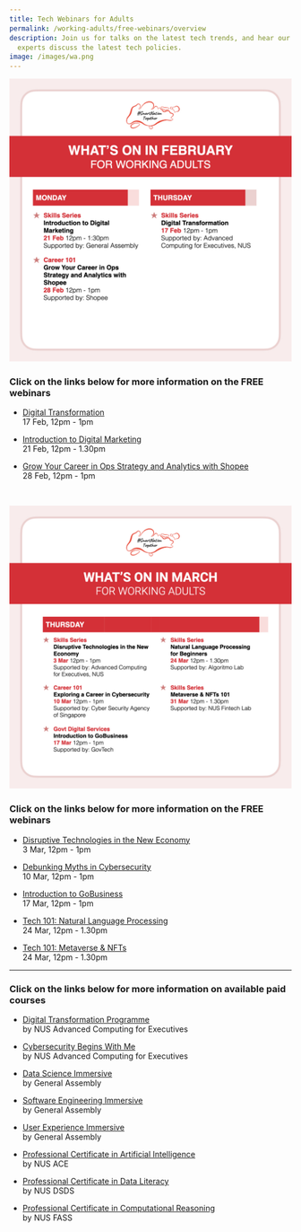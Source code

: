 ```yaml
---
title: Tech Webinars for Adults
permalink: /working-adults/free-webinars/overview
description: Join us for talks on the latest tech trends, and hear our subject
  experts discuss the latest tech policies.
image: /images/wa.png
---
```

![Free webinars in February for working adults](/images/Overview-Feb22.jpeg)

### Click on the links below for more information on the FREE webinars

* [ Digital Transformation](/working-adults/free-webinars/digital-transformation-feb2022) <br>
17 Feb,  12pm - 1pm
 
* [Introduction to Digital Marketing](/working-adults/free-webinars/digital-marketing-feb2022)<br>
 21 Feb, 12pm - 1.30pm  
 
* [Grow Your Career in Ops Strategy and Analytics with Shopee](/working-adults/free-webinars/grow-your-career-feb2022) <br>
28 Feb, 12pm - 1pm
 

 
<br>

![Free webinars in March for working adults](/images/Overview-WA.jpeg)

### Click on the links below for more information on the FREE webinars

* [Disruptive Technologies in the New Economy](/working-adults/free-webinars/disruptive-tech-mar2022) <br>
3 Mar,  12pm - 1pm
 
* [Debunking Myths in Cybersecurity](/working-adults/free-webinars/cybersecurity-mar2022)<br>
 10 Mar, 12pm - 1pm  
 
* [Introduction to GoBusiness](/working-adults/free-webinars/gobiz-mar2022) <br>
 17 Mar, 12pm - 1pm
 
 * [Tech 101: Natural Language Processing](/working-adults/free-webinars/nlp-mar2022)<br>
 24 Mar, 12pm - 1.30pm
 
 * [Tech 101: Metaverse & NFTs](/working-adults/free-webinars/nft-mar2022)<br>
 24 Mar, 12pm - 1.30pm
 
***

###  Click on the links below for more information on available paid courses

* [Digital Transformation Programme](https://ace.nus.edu.sg/event/nus-digital-transformation-programme/)<br>
 by NUS Advanced Computing for Executives 

* [Cybersecurity Begins With Me](/working-adults/cybersecurity/nus-ace)<br>
 by NUS Advanced Computing for Executives 

* [Data Science Immersive](/working-adults/paid-courses/ga-data-sci) <br>
 by General Assembly
 
* [Software Engineering Immersive](/working-adults/paid-courses/ga-software-eng) <br>
 by General Assembly
 
* [User Experience Immersive](/working-adults/paid-courses/ga-user-exp) <br>
 by General Assembly 
 
* [Professional Certificate in Artificial Intelligence](/working-adults/deep-dive/nus-ai) <br>
 by NUS ACE
 
* [Professional Certificate in Data Literacy](/working-adults/paid-courses/nus-data-lit) <br>
 by NUS DSDS
 
 * [Professional Certificate in Computational Reasoning](/working-adults/paid-courses/nus-cr) <br>
 by NUS FASS